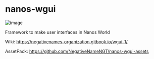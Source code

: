 # nanos-wgui
![image](https://github.com/NegativeNameNGT/nanos-wgui/assets/79408258/2fe7a81c-ff00-4521-bc56-9d37d0e181dc)

Framework to make user interfaces in Nanos World

Wiki: https://negativenames-organization.gitbook.io/wgui-1/

AssetPack: https://github.com/NegativeNameNGT/nanos-wgui-assets
